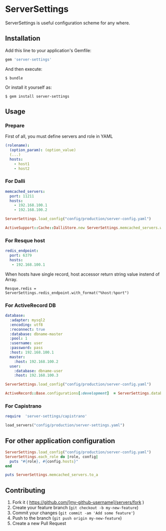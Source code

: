# ServerSettings

ServerSettings is useful configuration scheme for any where.


## Installation

Add this line to your application's Gemfile:

```ruby
gem 'server-settings'
```

And then execute:

    $ bundle

Or install it yourself as:

    $ gem install server-settings

## Usage

### Prepare
First of all, you must define servers and role in YAML

```yaml
(rolename):
  (option_param): (option_value)
  (...)
  hosts:
    - host1
    - host2
```

### For Dalli

```yaml
memcached_servers:
  port: 11211
  hosts:
    - 192.168.100.1
    - 192.168.100.2
```

```ruby
ServerSettings.load_config("config/production/server-config.yaml")

ActiveSupport::Cache::DalliStore.new ServerSettings.memcached_servers.with_format("%host:%port"), options

```

### For Resque host
```yaml
redis_endpoint:
  port: 6379
  hosts:
   - 192.168.100.1
```
When hosts have single record, host accessor return string value
instend of Array.
```
Resque.redis = ServerSettings.redis_endpoint.with_format("%host:%port")

```
### For ActiveRecord DB

```yaml
database:
  :adapter: mysql2
  :encoding: utf8
  :reconnect: true
  :database: dbname-master
  :pool: 1
  :username: user
  :password: pass
  :host: 192.168.100.1
  master:
    :host: 192.168.100.2
  user:
    :database: dbname-user
    :host: 192.168.100.3

```

```ruby
ServerSettings.load_config("config/production/server-config.yaml")

ActiveRecord::Base.configurations[:development]  = ServerSettings.database.configurations
```

### For Capistrano
```ruby
require  'server-settings/capistrano'

load_servers("config/production/server-settings.yaml")

```

## For other application configuration

```ruby
ServerSettings.load_config("config/production/server-config.yaml")
ServerSettings.each_role do |role, config|
  puts "#{role}, #{config.hosts}"
end
```

```ruby
puts ServerSettings.memcached_servers.to_a

```
## Contributing

1. Fork it ( https://github.com/[my-github-username]/servers/fork )
2. Create your feature branch (`git checkout -b my-new-feature`)
3. Commit your changes (`git commit -am 'Add some feature'`)
4. Push to the branch (`git push origin my-new-feature`)
5. Create a new Pull Request
